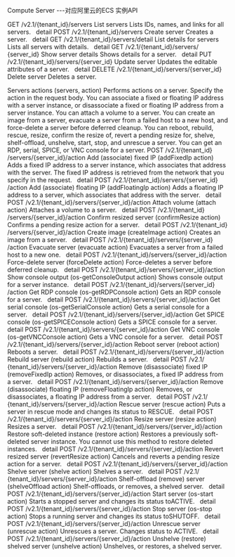 Compute
Server ---对应阿里云的ECS 实例API

GET
/v2.1/​{tenant_id}​/servers
List servers
Lists IDs, names, and links for all servers.
 
detail
POST
/v2.1/​{tenant_id}​/servers
Create server
Creates a server.
 
detail
GET
/v2.1/​{tenant_id}​/servers/detail
List details for servers
Lists all servers with details.
 
detail
GET
/v2.1/​{tenant_id}​/servers/​{server_id}​
Show server details
Shows details for a server.
 
detail
PUT
/v2.1/​{tenant_id}​/servers/​{server_id}​
Update server
Updates the editable attributes of a server.
 
detail
DELETE
/v2.1/​{tenant_id}​/servers/​{server_id}​
Delete server
Deletes a server.


Servers actions (servers, action)
Performs actions on a server. Specify the action in the request body.
You can associate a fixed or floating IP address with a server instance, or disassociate a fixed or floating IP address from a server instance. You can attach a volume to a server.
You can create an image from a server, evacuate a server from a failed host to a new host, and force-delete a server before deferred cleanup. You can reboot, rebuild, rescue, resize, confirm the resize of, revert a pending resize for, shelve, shelf-offload, unshelve, start, stop, and unrescue a server.
You can get an RDP, serial, SPICE, or VNC console for a server.
POST
/v2.1/​{tenant_id}​/servers/​{server_id}​/action
Add (associate) fixed IP (addFixedIp action)
Adds a fixed IP address to a server instance, which associates that address with the server. The fixed IP address is retrieved from the network that you specify in the request.
 
detail
POST
/v2.1/​{tenant_id}​/servers/​{server_id}​/action
Add (associate) floating IP (addFloatingIp action)
Adds a floating IP address to a server, which associates that address with the server.
 
detail
POST
/v2.1/​{tenant_id}​/servers/​{server_id}​/action
Attach volume (attach action)
Attaches a volume to a server.
 
detail
POST
/v2.1/​{tenant_id}​/servers/​{server_id}​/action
Confirm resized server (confirmResize action)
Confirms a pending resize action for a server.
 
detail
POST
/v2.1/​{tenant_id}​/servers/​{server_id}​/action
Create image (createImage action)
Creates an image from a server.
 
detail
POST
/v2.1/​{tenant_id}​/servers/​{server_id}​/action
Evacuate server (evacuate action)
Evacuates a server from a failed host to a new one.
 
detail
POST
/v2.1/​{tenant_id}​/servers/​{server_id}​/action
Force-delete server (forceDelete action)
Force-deletes a server before deferred cleanup.
 
detail
POST
/v2.1/​{tenant_id}​/servers/​{server_id}​/action
Show console output (os-getConsoleOutput action)
Shows console output for a server instance.
 
detail
POST
/v2.1/​{tenant_id}​/servers/​{server_id}​/action
Get RDP console (os-getRDPConsole action)
Gets an RDP console for a server.
 
detail
POST
/v2.1/​{tenant_id}​/servers/​{server_id}​/action
Get serial console (os-getSerialConsole action)
Gets a serial console for a server.
 
detail
POST
/v2.1/​{tenant_id}​/servers/​{server_id}​/action
Get SPICE console (os-getSPICEConsole action)
Gets a SPICE console for a server.
 
detail
POST
/v2.1/​{tenant_id}​/servers/​{server_id}​/action
Get VNC console (os-getVNCConsole action)
Gets a VNC console for a server.
 
detail
POST
/v2.1/​{tenant_id}​/servers/​{server_id}​/action
Reboot server (reboot action)
Reboots a server.
 
detail
POST
/v2.1/​{tenant_id}​/servers/​{server_id}​/action
Rebuild server (rebuild action)
Rebuilds a server.
 
detail
POST
/v2.1/​{tenant_id}​/servers/​{server_id}​/action
Remove (disassociate) fixed IP (removeFixedIp action)
Removes, or disassociates, a fixed IP address from a server.
 
detail
POST
/v2.1/​{tenant_id}​/servers/​{server_id}​/action
Remove (disassociate) floating IP (removeFloatingIp action)
Removes, or disassociates, a floating IP address from a server.
 
detail
POST
/v2.1/​{tenant_id}​/servers/​{server_id}​/action
Rescue server (rescue action)
Puts a server in rescue mode and changes its status to RESCUE.
 
detail
POST
/v2.1/​{tenant_id}​/servers/​{server_id}​/action
Resize server (resize action)
Resizes a server.
 
detail
POST
/v2.1/​{tenant_id}​/servers/​{server_id}​/action
Restore soft-deleted instance (restore action)
Restores a previously soft-deleted server instance. You cannot use this method to restore deleted instances.
 
detail
POST
/v2.1/​{tenant_id}​/servers/​{server_id}​/action
Revert resized server (revertResize action)
Cancels and reverts a pending resize action for a server.
 
detail
POST
/v2.1/​{tenant_id}​/servers/​{server_id}​/action
Shelve server (shelve action)
Shelves a server.
 
detail
POST
/v2.1/​{tenant_id}​/servers/​{server_id}​/action
Shelf-offload (remove) server (shelveOffload action)
Shelf-offloads, or removes, a shelved server.
 
detail
POST
/v2.1/​{tenant_id}​/servers/​{server_id}​/action
Start server (os-start action)
Starts a stopped server and changes its status toACTIVE.
 
detail
POST
/v2.1/​{tenant_id}​/servers/​{server_id}​/action
Stop server (os-stop action)
Stops a running server and changes its status toSHUTOFF.
 
detail
POST
/v2.1/​{tenant_id}​/servers/​{server_id}​/action
Unrescue server (unrescue action)
Unrescues a server. Changes status to ACTIVE.
 
detail
POST
/v2.1/​{tenant_id}​/servers/​{server_id}​/action
Unshelve (restore) shelved server (unshelve action)
Unshelves, or restores, a shelved server.

